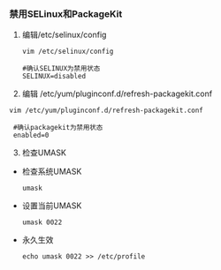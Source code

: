 ### 禁用SELinux和PackageKit

1. 编辑/etc/selinux/config

   ```
   vim /etc/selinux/config

   #确认SELINUX为禁用状态
   SELINUX=disabled
   ```

2. 编辑 /etc/yum/pluginconf.d/refresh-packagekit.conf

  ```
  vim /etc/yum/pluginconf.d/refresh-packagekit.conf

   #确认packagekit为禁用状态
   enabled=0
  ```

3. 检查UMASK 

  - 检查系统UMASK
  
    `umask`

  - 设置当前UMASK
  
    `umask 0022`
    
  - 永久生效
  
    `echo umask 0022 >> /etc/profile`


